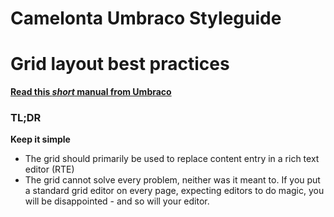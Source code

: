 # Camelonta Umbraco Styleguide

 
 
 # Grid layout best practices

**[Read this *short* manual from Umbraco]( https://our.umbraco.org/documentation/getting-started/backoffice/property-editors/built-in-property-editors/Grid-Layout/Grid-Layout-Best-Practices)**
 
 ### TL;DR
 **Keep it simple**
 
 * The grid should primarily be used to replace content entry in a rich text editor (RTE)
* The grid cannot solve every problem, neither was it meant to. If you put a standard grid editor on every page, expecting editors to do magic, you will be disappointed - and so will your editor.

